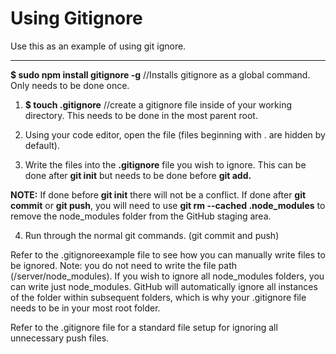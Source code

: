 # Using Gitignore

Use this as an example of using git ignore.
******************************************************************************************************************************
<div>
  
**$ sudo npm install gitignore -g**
//Installs gitignore as a global command. Only needs to be done once.


1. **$ touch .gitignore**
//create a gitignore file inside of your working directory. This needs to be done in the most parent root.

2. Using your code editor, open the file (files beginning with . are hidden by default).

3. Write the files into the **.gitignore** file you wish to ignore. This can be done after **git init** but needs to be done before **git add.**

**NOTE:** If done before **git init** there will not be a conflict. If done after **git commit** or **git push**, you will need to use **git rm --cached .node_modules** to remove the node_modules folder from the GitHub staging area.

4. Run through the normal git commands. (git commit and push)

</div>

<div><p>
Refer to the .gitignoreexample file to see how you can manually write files to be ignored. Note: you do not need to write the file path (/server/node_modules). If you wish to ignore all node_modules folders, you can write just node_modules. GitHub will automatically ignore all instances of the folder within subsequent folders, which is why your .gitignore file needs to be in your most root folder.</p>
<hb>
<p>
Refer to the .gitignore file for a standard file setup for ignoring all unnecessary push files.</p>
</div>
